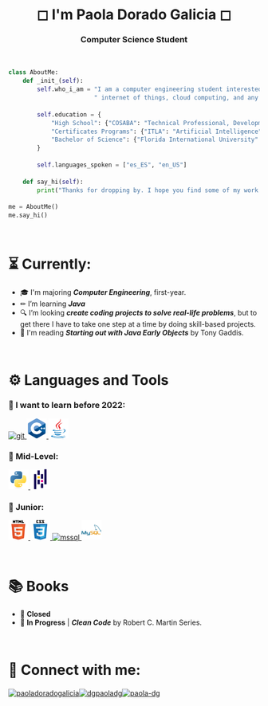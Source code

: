 <h1 align="center">◻ I'm Paola Dorado Galicia ◻</h1>
<h3 align="center">Computer Science Student</h3>

<br>

```python
class AboutMe:
    def _init_(self):
        self.who_i_am = "I am a computer engineering student interested in technologies such as artificial intelligence,"\
                        " internet of things, cloud computing, and any other technology belonging to industry 4.0."
        
        self.education = {
            "High School": {"COSABA": "Technical Professional, Development and administration of computer applications."},
            "Certificates Programs": {"ITLA": "Artificial Intelligence"},
            "Bachelor of Science": {"Florida International University": "Computer Engineering"}
        }

        self.languages_spoken = ["es_ES", "en_US"]

    def say_hi(self):
        print("Thanks for dropping by. I hope you find some of my work interesting and useful to you.")

me = AboutMe()
me.say_hi()
```

<br>

<h1 align="left">⏳ Currently:</h1>

- 🎓 I'm majoring ***Computer Engineering***, first-year.
- ✏ I’m learning ***Java***
- 🔍 I’m looking ***create coding projects to solve real-life problems***, but to get there I have to take one step at a time by doing skill-based projects.
- 📖 I'm reading ***Starting out with Java Early Objects*** by Tony Gaddis.
 <br>
<h1 align="left">⚙ Languages and Tools</h1>

<h3 align="left">🎯 I want to learn before 2022:</h3>
<p><a href="https://git-scm.com/" target="_blank" rel="noreferrer"> <img src="https://www.vectorlogo.zone/logos/git-scm/git-scm-icon.svg" alt="git" width="40" height="40"/> </a><a href="https://www.w3schools.com/cpp/" target="_blank" rel="noreferrer"> <img src="https://raw.githubusercontent.com/devicons/devicon/master/icons/cplusplus/cplusplus-original.svg" alt="cplusplus" width="40" height="40"/> </a><a href="https://www.java.com" target="_blank" rel="noreferrer"> <img src="https://raw.githubusercontent.com/devicons/devicon/master/icons/java/java-original.svg" alt="java" width="40" height="40"/> </a></p>

<h3 align="left">🥈 Mid-Level:</h3>
<p><a href="https://www.python.org" target="_blank" rel="noreferrer"> <img src="https://raw.githubusercontent.com/devicons/devicon/master/icons/python/python-original.svg" alt="python" width="40" height="40"/> </a><a href="https://pandas.pydata.org/" target="_blank" rel="noreferrer"> <img src="https://raw.githubusercontent.com/devicons/devicon/2ae2a900d2f041da66e950e4d48052658d850630/icons/pandas/pandas-original.svg" alt="pandas" width="40" height="40"/> </a></p>

<h3 align="left">🥉 Junior:</h3>
<p><a href="https://www.w3.org/html/" target="_blank" rel="noreferrer"> <img src="https://raw.githubusercontent.com/devicons/devicon/master/icons/html5/html5-original-wordmark.svg" alt="html5" width="40" height="40"/> </a><a href="https://www.w3schools.com/css/" target="_blank" rel="noreferrer"> <img src="https://raw.githubusercontent.com/devicons/devicon/master/icons/css3/css3-original-wordmark.svg" alt="css3" width="40" height="40"/> </a><a href="https://www.microsoft.com/en-us/sql-server" target="_blank" rel="noreferrer"> <img src="https://www.svgrepo.com/show/303229/microsoft-sql-server-logo.svg" alt="mssql" width="40" height="40"/> </a><a href="https://www.mysql.com/" target="_blank" rel="noreferrer"> <img src="https://raw.githubusercontent.com/devicons/devicon/master/icons/mysql/mysql-original-wordmark.svg" alt="mysql" width="40" height="40"/> </a></p>

<br>
<h1 aligh="left">📚 Books</h1>

- 📗 **Closed**
- 📘 **In Progress** | ***Clean Code*** by Robert C. Martin Series.

<br>
<h1 aligh="left">📌 Connect with me:</h1>

<p align="left"><a href="https://linkedin.com/in/paoladoradogalicia" target="blank"><img align="center" src="https://raw.githubusercontent.com/rahuldkjain/github-profile-readme-generator/master/src/images/icons/Social/linked-in-alt.svg" alt="paoladoradogalicia" height="30" width="40" /></a><a href="https://codeforces.com/profile/dgpaoladg" target="blank"><img align="center" src="https://raw.githubusercontent.com/rahuldkjain/github-profile-readme-generator/master/src/images/icons/Social/codeforces.svg" alt="dgpaoladg" height="30" width="40" /></a><a href="https://www.leetcode.com/paola-dg" target="blank"><img align="center" src="https://raw.githubusercontent.com/rahuldkjain/github-profile-readme-generator/master/src/images/icons/Social/leet-code.svg" alt="paola-dg" height="30" width="40" /></a></p>
